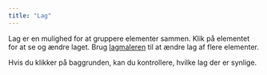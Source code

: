 ```yaml
---
title: "Lag"
---
```


Lag er en mulighed for at gruppere elementer sammen. Klik på elementet for at se og ændre laget. Brug [lagmaleren](painters/layer.md) til at ændre lag af flere elementer.

Hvis du klikker på baggrunden, kan du kontrollere, hvilke lag der er synlige.
